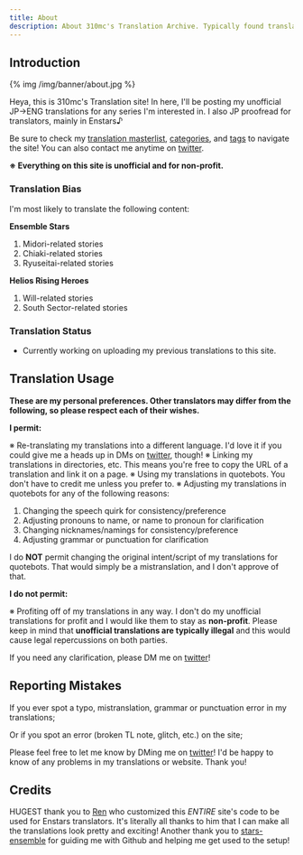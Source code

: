```yaml
---
title: About
description: About 310mc's Translation Archive. Typically found translating Enstars and Helios content.
---
```


## Introduction
{% img /img/banner/about.jpg %}

Heya, this is 310mc's Translation site! In here, I'll be posting my unofficial JP→ENG translations for any series I'm interested in. I also JP proofread for translators, mainly in Enstars♪

Be sure to check my [translation masterlist](/translations/), [categories](/categories/), and [tags](/tags/) to navigate the site! You can also contact me anytime on [twitter](https://twitter.com/310mc1).

**※ Everything on this site is unofficial and for non-profit.**

### Translation Bias

I'm most likely to translate the following content:

**Ensemble Stars**
1. Midori-related stories
2. Chiaki-related stories
3. Ryuseitai-related stories

**Helios Rising Heroes**
1. Will-related stories
2. South Sector-related stories

### Translation Status

* Currently working on uploading my previous translations to this site.

## Translation Usage

**These are my personal preferences. Other translators may differ from the following, so please respect each of their wishes.**

**I permit:**

※ Re-translating my translations into a different language. I'd love it if you could give me a heads up in DMs on [twitter](https://twitter.com/310mc1), though!
※ Linking my translations in directories, etc. This means you're free to copy the URL of a translation and link it on a page.
※ Using my translations in quotebots. You don't have to credit me unless you prefer to.
※ Adjusting my translations in quotebots for any of the following reasons:
1. Changing the speech quirk for consistency/preference
2. Adjusting pronouns to name, or name to pronoun for clarification
3. Changing nicknames/namings for consistency/preference
4. Adjusting grammar or punctuation for clarification

I do **NOT** permit changing the original intent/script of my translations for quotebots. That would simply be a mistranslation, and I don't approve of that.

**I do not permit:**

※ Profiting off of my translations in any way. I don't do my unofficial translations for profit and I would like them to stay as **non-profit**. Please keep in mind that **unofficial translations are typically illegal** and this would cause legal repercussions on both parties.

If you need any clarification, please DM me on [twitter](https://twitter.com/310mc1)!

## Reporting Mistakes

If you ever spot a typo, mistranslation, grammar or punctuation error in my translations;

Or if you spot an error (broken TL note, glitch, etc.) on the site;

Please feel free to let me know by DMing me on [twitter](https://twitter.com/310mc1)! I'd be happy to know of any problems in my translations or website. Thank you!

## Credits

HUGEST thank you to [Ren](https://watatomo.github.io/tl/) who customized this *ENTIRE* site's code to be used for Enstars translators. It's literally all thanks to him that I can make all the translations look pretty and exciting! Another thank you to [stars-ensemble](https://stars-ensemble.tumblr.com/) for guiding me with Github and helping me get used to the setup!
